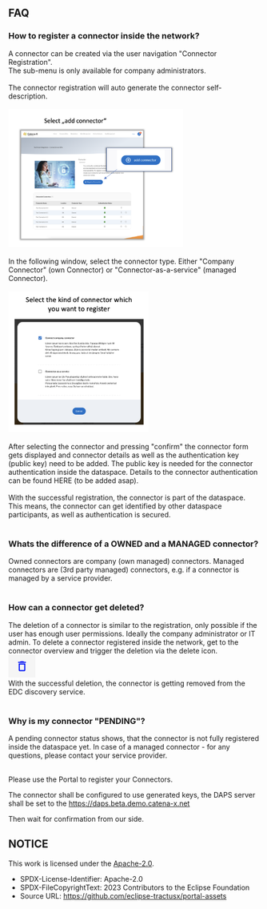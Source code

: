 ## FAQ

### How to register a connector inside the network?

A connector can be created via the user navigation "Connector Registration".
<br>
The sub-menu is only available for company administrators.
<br>
<br>
The connector registration will auto generate the connector self-description.
<br>
<br>
<img width="350" alt="image" src="https://raw.githubusercontent.com/eclipse-tractusx/portal-assets/main/docs/static/add-connector-screen.png">
<br>
<br>
In the following window, select the connector type. Either "Company Connector" (own Connector) or "Connector-as-a-service" (managed Connector).
<br>
<br>
<img width="280" alt="image" src="https://raw.githubusercontent.com/eclipse-tractusx/portal-assets/main/docs/static/connector-registration-options.png">
<br>
<br>
After selecting the connector and pressing "confirm" the connector form gets displayed and connector details as well as the authentication key (public key) need to be added.
The public key is needed for the connector authentication inside the dataspace. Details to the connector authentication can be found HERE (to be added asap).
<br>
<br>
With the successful registration, the connector is part of the dataspace. This means, the connector can get identified by other dataspace participants, as well as authentication is secured.
<br>
<br>

### Whats the difference of a OWNED and a MANAGED connector?

Owned connectors are company (own managed) connectors.
Managed connectors are (3rd party managed) connectors, e.g. if a connector is managed by a service provider.
<br>
<br>

### How can a connector get deleted?

The deletion of a connector is similar to the registration, only possible if the user has enough user permissions. Ideally the company administrator or IT admin.
To delete a connector registered inside the network, get to the connector overview and trigger the deletion via the delete icon.
<br><img width="54" alt="image" src="https://raw.githubusercontent.com/eclipse-tractusx/portal-assets/main/docs/static/button-delete-blue.png">
<br>
With the successful deletion, the connector is getting removed from the EDC discovery service.
<br>
<br>

### Why is my connector "PENDING"?

A pending connector status shows, that the connector is not fully registered inside the dataspace yet.
In case of a managed connector - for any questions, please contact your service provider.
<br>
<br>

Please use the Portal to register your Connectors.

The connector shall be configured to use generated keys, the DAPS server shall be set to the https://daps.beta.demo.catena-x.net

Then wait for confirmation from our side.

## NOTICE

This work is licensed under the [Apache-2.0](https://www.apache.org/licenses/LICENSE-2.0).

- SPDX-License-Identifier: Apache-2.0
- SPDX-FileCopyrightText: 2023 Contributors to the Eclipse Foundation
- Source URL: https://github.com/eclipse-tractusx/portal-assets
